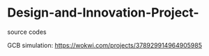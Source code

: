 # Design-and-Innovation-Project-
source codes

GCB simulation:
https://wokwi.com/projects/378929914964905985
